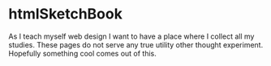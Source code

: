 # htmlSketchBook
As I teach myself web design I want to have a place where I collect all my studies. These pages do not serve any true utility other thought experiment. Hopefully something cool comes out of this. 
